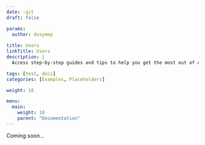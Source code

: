 ```yaml
---
date: :git
draft: false

params:
  author: dosymep
  
title: Users
linkTitle: Users
description: |
  Access step-by-step guides and tips to help you get the most out of our platform.

tags: [test, docs]
categories: [Examples, Placeholders]

weight: 10

menu:
  main:
    weight: 10
    parent: "Documentation"
---
```


Coming soon...